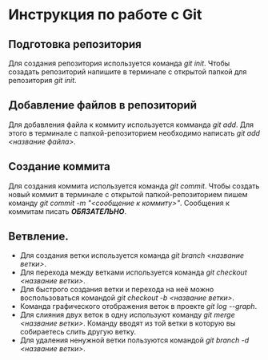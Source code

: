 # Инструкция по работе с Git

## Подготовка репозитория
Для создания репозитория используется команда *git init*. Чтобы созадать репозиторий напишите в терминале с открытой папкой для репозитория *git init*.

## Добавление файлов в репозиторий

Для добавления файла к коммиту используется комманда *git add*. Для этого в терминале с папкой-репозиторием необходимо написать *git add <название файла>*.

## Создание коммита
Для создания коммита используется команда *git commit*. Чтобы создать новый коммит в терминале с открытой папкой-репозиторием пишем команду *git commit -m "<сообщение к коммиту>"*. Сообщения к коммитам писать ***ОБЯЗАТЕЛЬНО***.

## Ветвление.
* Для создания ветки используется команда *git branch <название ветки>*.
* Для перехода между ветками используется команда *git checkout <название ветки>*.
* Для быстрого создания ветки и перехода на неё можно воспользоваться командой *git checkout -b <название ветки>*.
* Команда графического отображения веток в проекте *git log --graph*. 
* Для слияния двух веток в одну используют команду *git merge <название ветки>*. Команду вводят из той ветки в которую вы собираетесь слить другую ветку.
* Для удаления ненужной ветки пользуются командой *git branch -d <название ветки>*.